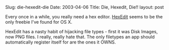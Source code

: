 Slug: die-hexedit-die
Date: 2003-04-06
Title: Die, Hexedit, Die!!
layout: post

Every once in a while, you really need a hex editor. <a href="http://hexedit.sourceforge.net/">HexEdit</a> seems to be the only freebie I've found for OS X.

HexEdit has a nasty habit of hijacking file types - first it was Disk Images, now PNG files. I really, really hate that. The only filetypes an app should automatically register itself for are the ones it OWNS.
